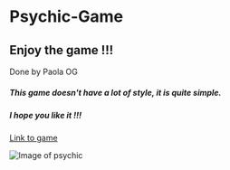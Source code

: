 # Psychic-Game
## Enjoy the game !!!
Done by Paola OG

##### This game doesn't have a lot of style, it is quite simple.
##### I hope you like it !!!

[Link to game](https://paolaog.github.io/Psychic-Game/)

![Image of psychic](https://karinlaing.com/blog/2018/04/23/what-is-a-psychic-attack-and-why-we-need-psychic-shielding/#iLightbox[gallery2183]/0)
